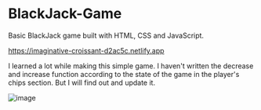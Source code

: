 # BlackJack-Game
Basic BlackJack game built with HTML, CSS and JavaScript.

https://imaginative-croissant-d2ac5c.netlify.app

I learned a lot while making this simple game. I haven't written the decrease and increase function according to the state of the game in the player's chips section.
But I will find out and update it.

![image](https://user-images.githubusercontent.com/104005289/195984624-2225a5f5-b077-43c3-b677-35f4d98b994a.png)


